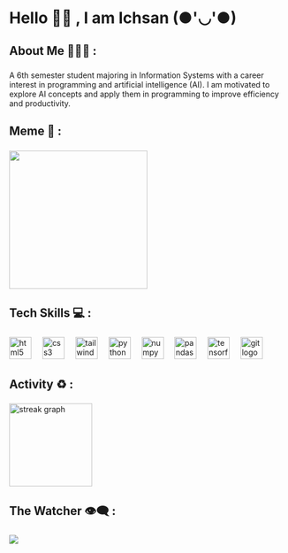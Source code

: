 <h1 align="left">Hello 👋🏼 , I am Ichsan (●'◡'●)</h1>

###

<h2 align="left">About Me 👨🏽‍💻 :</h2>

###

<p align="left">A 6th semester student majoring in Information Systems with a career interest in programming and artificial intelligence (AI). I am motivated to explore AI concepts and apply them in programming to improve efficiency and productivity.</p>

###

<h2 align="left">Meme 🤡 :</h2>

###

###

<div align="left">
  <img width="250" height="250" src="https://i.giphy.com/media/v1.Y2lkPTc5MGI3NjExajBzMGZoeHFidjk0Nm4zaGttN3Q4OWdrazFjeDEwMzFqb2ptaXB1NCZlcD12MV9pbnRlcm5hbF9naWZfYnlfaWQmY3Q9Zw/HLB0nLA36GCCo6JuB5/giphy.gif"  />
</div>

###

###

<h2 align="left">Tech Skills 💻 :</h2>

###

<div align="left">
  <img src="https://cdn.jsdelivr.net/gh/devicons/devicon/icons/html5/html5-original.svg" height="40" alt="html5 logo"  />
  <img width="12" />
  <img src="https://cdn.jsdelivr.net/gh/devicons/devicon/icons/css3/css3-original.svg" height="40" alt="css3 logo"  />
  <img width="12" />
  <img src="https://cdn.simpleicons.org/tailwindcss/06B6D4" height="40" alt="tailwindcss logo"  />
  <img width="12" />
  <img src="https://cdn.jsdelivr.net/gh/devicons/devicon/icons/python/python-original.svg" height="40" alt="python logo"  />
  <img width="12" />
  <img src="https://cdn.jsdelivr.net/gh/devicons/devicon/icons/numpy/numpy-original.svg" height="40" alt="numpy logo"  />
  <img width="12" />
  <img src="https://cdn.jsdelivr.net/gh/devicons/devicon/icons/pandas/pandas-original.svg" height="40" alt="pandas logo"  />
  <img width="12" />
  <img src="https://cdn.jsdelivr.net/gh/devicons/devicon/icons/tensorflow/tensorflow-original.svg" height="40" alt="tensorflow logo"  />
  <img width="12" />
  <img src="https://cdn.simpleicons.org/git/F05032" height="40" alt="git logo"  />
</div>

###

###

<h2 align="left">Activity ♻ :</h2>

###

<div align="left">
  <img src="https://streak-stats.demolab.com?user=DatabasePlaymaker&locale=en&mode=weekly&theme=tokyonight&hide_border=true&border_radius=5&date_format=j%20M%5B%20Y%5D&order=3" height="150" alt="streak graph"  />
</div>

###

###

<h2 align="left">The Watcher 👁‍🗨 :</h2>

###

###

<div align="left">
  <img src="https://profile-counter.glitch.me/DatabasePlaymaker/count.svg?"  />
</div>

###
